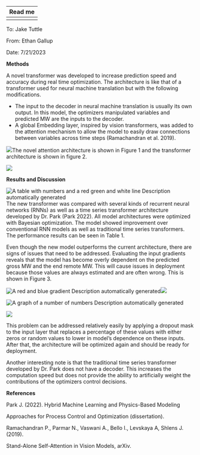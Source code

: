| Read me |
|---------|
|         |

To: Jake Tuttle

From: Ethan Gallup

Date: 7/21/2023

**Methods**

A novel transformer was developed to increase prediction speed and accuracy during real time optimization. The architecture is like that of a transformer used for neural machine translation but with the following modifications.

-   The input to the decoder in neural machine translation is usually its own output. In this model, the optimizers manipulated variables and predicted MW are the inputs to the decoder.
-   A global Embedding layer, inspired by vision transformers, was added to the attention mechanism to allow the model to easily draw connections between variables across time steps (Ramachandran et al. 2019).

![](media/7a54212ac142d5d736841ccae8ba7f29.png)The novel attention architecture is shown in Figure 1 and the transformer architecture is shown in figure 2.

![](media/b1ce77e9bedbf6f72fe235caf59b7d40.png)

**Results and Discussion**

![A table with numbers and a red green and white line Description automatically generated](media/f7e66e69a5e0def58570500370ac6d4b.png)The new transformer was compared with several kinds of recurrent neural networks (RNNs) as well as a time series transformer architecture developed by Dr. Park (Park 2022). All model architectures were optimized with Bayesian optimization. The model showed improvement over conventional RNN models as well as traditional time series transformers. The performance results can be seen in Table 1.

Even though the new model outperforms the current architecture, there are signs of issues that need to be addressed. Evaluating the input gradients reveals that the model has become overly dependent on the predicted gross MW and the end remote MW. This will cause issues in deployment because those values are always estimated and are often wrong. This is shown in Figure 3.

![A red and blue gradient Description automatically generated](media/cea28c8be7621aa279a2e60eec8d4be8.png)![](media/72b4217fa7c0d3d2a6460cf784fc3862.png)

![A graph of a number of numbers Description automatically generated](media/0c2bb1e5df8465e5d2bfb9e9f117ffde.png)

![](media/867b01f39f1a1790ab28fa201815877a.png)

This problem can be addressed relatively easily by applying a dropout mask to the input layer that replaces a percentage of these values with either zeros or random values to lower in model’s dependence on these inputs. After that, the architecture will be optimized again and should be ready for deployment.

Another interesting note is that the traditional time series transformer developed by Dr. Park does not have a decoder. This increases the computation speed but does not provide the ability to artificially weight the contributions of the optimizers control decisions.

**References**

Park J. (2022). Hybrid Machine Learning and Physics-Based Modeling

Approaches for Process Control and Optimization (dissertation).

Ramachandran P., Parmar N., Vaswani A., Bello I., Levskaya A, Shlens J. (2019).

Stand-Alone Self-Attention in Vision Models, arXiv.
